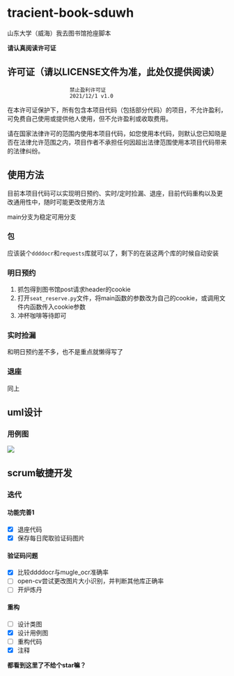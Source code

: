 # tracient-book-sduwh

山东大学（威海）我去图书馆抢座脚本

**请认真阅读许可证**

## 许可证（请以LICENSE文件为准，此处仅提供阅读）

                        禁止盈利许可证
                        2021/12/1 v1.0

在本许可证保护下，所有包含本项目代码（包括部分代码）的项目，不允许盈利，
可免费自己使用或提供他人使用，但不允许盈利或收取费用。

请在国家法律许可的范围内使用本项目代码，如您使用本代码，则默认您已知晓是
否在法律允许范围之内，项目作者不承担任何因超出法律范围使用本项目代码带来
的法律纠纷。

## 使用方法

目前本项目代码可以实现明日预约、实时/定时捡漏、退座，目前代码重构以及更改通用性中，随时可能更改使用方法

main分支为稳定可用分支

### 包

应该装个`ddddocr`和`requests`库就可以了，剩下的在装这两个库的时候自动安装

### 明日预约

1. 抓包得到图书馆post请求header的cookie
2. 打开`seat_reserve.py`文件，将main函数的参数改为自己的cookie，或调用文件内函数传入cookie参数
3. 冲杯咖啡等待即可

### 实时捡漏

和明日预约差不多，也不是重点就懒得写了

### 退座

同上

## uml设计

### 用例图
![](https://www.plantuml.com/plantuml/png/XPFVRX915CRlzodsKYymqKj2ID-4J9TJsB2mE3DRDCQ46lz0KwZMAiIOg4sjfab5ZPQciJoDCyk-XRCpi-nEDXcv8E7CRyuvtyStMuGYJADku5JZuwzyjAowYBWH0UpqaTT1BN0zH80ySbpnkPNCVlBP9PzyudyERwSawICCwYo-MB7HTrNrMprzOJXarrzaSU3JTXEZWJhWyocVVKvEdiRNP_AOXjqGut3WFDvCzdjU43NXhXxEHgVyxGMVBzZBC_v-p6vUYmwY-z-RYUpGHhlG882en8M6T7DnRNKUJnTy_oHR18Ftq0kWiHs67Rtb-S5wiUU9tpvi-lCt8uchScCN1NupKpfcgsVyu0NxzaxOaSn-iUFJvFcHaebyMjnNIOptB_bmJm9z31Y4mUco5D6856aXYeqd-Gx2fRB6p2ejDbUWlkEFQf27-jHh8mKKzEUw-VGecN-GnViHH53s_bxc_TMLo4TXaN27Gg-m03jyjVwz7C0s2RqEqFLYoNyyaMHMCq0COY0fOheYLd3I-BcLPZZeLUewOKOfqszKPUYCIfuu9prpAzXljUaTtTAjkhKQF10gclMw1WBOIS-p_WRXg5kojs0sONEhjPesIr06P4J7mXc9j61fj8nZ9zlq_nDBg6nc0yf1jUCwRlQfCdnsGYRHZfHVWMbB_kVe6pfT9bPqtRMIXgisi6IPbTQEMHcvd0RoHsSoqh4Coj-RwOcp9N8STOD_)

##  scrum敏捷开发

### 迭代

#### 功能完善1

- [X] 退座代码
- [X] 保存每日爬取验证码图片

#### 验证码问题

- [X] 比较ddddocr与mugle_ocr准确率
- [ ] open-cv尝试更改图片大小识别，并判断其他库正确率
- [ ] 开炉炼丹

#### 重构

- [ ] 设计类图
- [X] 设计用例图
- [ ] 重构代码
- [X] 注释

**都看到这里了不给个star嘛？**